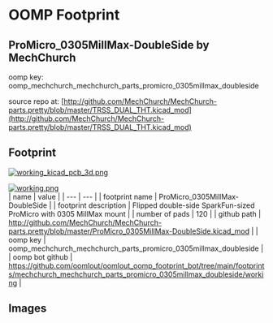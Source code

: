 # OOMP Footprint  
## ProMicro_0305MillMax-DoubleSide  by MechChurch  
  
oomp key: oomp_mechchurch_mechchurch_parts_promicro_0305millmax_doubleside  
  
source repo at: [http://github.com/MechChurch/MechChurch-parts.pretty/blob/master/TRSS_DUAL_THT.kicad_mod](http://github.com/MechChurch/MechChurch-parts.pretty/blob/master/TRSS_DUAL_THT.kicad_mod)  
## Footprint  
  
[![working_kicad_pcb_3d.png](working_kicad_pcb_3d_600.png)](working_kicad_pcb_3d.png)  
  
[![working.png](working_600.png)](working.png)  
| name | value | 
| --- | --- | 
| footprint name | ProMicro_0305MillMax-DoubleSide | 
| footprint description | Flipped double-side SparkFun-sized ProMicro with 0305 MillMax mount | 
| number of pads | 120 | 
| github path | http://github.com/MechChurch/MechChurch-parts.pretty/blob/master/ProMicro_0305MillMax-DoubleSide.kicad_mod | 
| oomp key | oomp_mechchurch_mechchurch_parts_promicro_0305millmax_doubleside | 
| oomp bot github | https://github.com/oomlout/oomlout_oomp_footprint_bot/tree/main/footprints/mechchurch_mechchurch_parts_promicro_0305millmax_doubleside/working | 
## Images  
